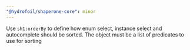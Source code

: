```yaml
---
"@hydrofoil/shaperone-core": minor
---
```


Use `sh1:orderBy` to define how enum select, instance select and autocomplete should be sorted. The object must be a list of predicates to use for sorting
